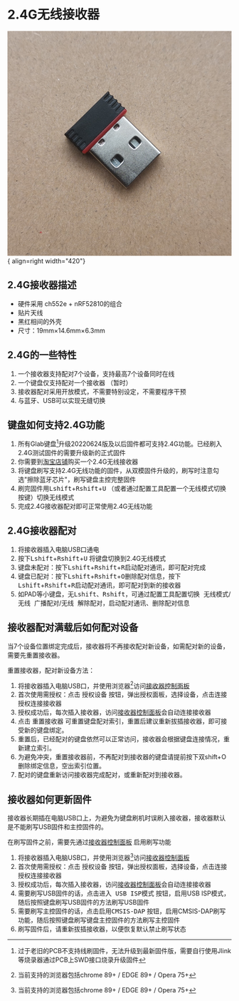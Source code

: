 2.4G无线接收器
=====================

![](../img/receiver.png "2.4G接收器"){ align=right width="420"}

## 2.4G接收器描述

- 硬件采用 ch552e + nRF52810的组合
- 贴片天线
- 黑红相间的外壳
- 尺寸：19mm×14.6mm×6.3mm

## 2.4G的一些特性

1. 一个接收器支持配对7个设备，支持最高7个设备同时在线
2. 一个键盘仅支持配对一个接收器 （暂时）
3. 接收器配对采用开放模式，不需要特别设定，不需要程序干预
4. 与蓝牙、USB可以实现无缝切换

## 键盘如何支持2.4G功能

1. 所有Glab键盘[^1]升级20220624版及以后固件都可支持2.4G功能。已经刷入2.4G测试固件的需要升级新的正式固件
2. 你需要到[淘宝店铺](https://glab.taobao.com)购买一个2.4G无线接收器
3. 将键盘刷写支持2.4G无线功能的固件，从双模固件升级的，刷写时注意勾选"擦除蓝牙芯片"，刷写键盘主控完整固件
4. 刷完固件用<kbd>Lshift</kbd>+<kbd>Rshift</kbd>+<kbd>U</kbd> （或者通过配置工具配置一个无线模式切换按键）切换无线模式
5. 完成2.4G接收器配对即可正常使用2.4G无线功能

## 2.4G接收器配对

1. 将接收器插入电脑USB口通电
2. 按下<kbd>Lshift</kbd>+<kbd>Rshift</kbd>+<kbd>U</kbd> 将键盘切换到2.4G无线模式
3. 键盘未配对：按下<kbd>Lshift</kbd>+<kbd>Rshift</kbd>+<kbd>R</kbd>启动配对通讯，即可配对完成
4. 键盘已配对：按下<kbd>Lshift</kbd>+<kbd>Rshift</kbd>+<kbd>O</kbd>删除配对信息，按下<kbd>Lshift</kbd>+<kbd>Rshift</kbd>+<kbd>R</kbd>启动配对通讯，即可配对到新的接收器
5. 如PAD等小键盘，无<kbd>Lshift</kbd>、<kbd>Rshift</kbd>，可通过配置工具配置<kbd>切换 无线模式</kbd>/<kbd>无线 广播配对</kbd>/<kbd>无线 解除配对</kbd>，启动配对通讯、删除配对信息

## 接收器配对满载后如何配对设备

当7个设备位置绑定完成后，接收器将不再接收配对新设备，如需配对新的设备，需要先重置接收器。

重置接收器，配对新设备方法：

1. 将接收器插入电脑USB口，并使用浏览器[^2]访问[接收器控制面板](https://wiki.glab.online/2.4G/index.html)
2. 首次使用需授权：点击 <kbd>授权设备</kbd> 按钮，弹出授权面板，选择设备，点击<kbd>连接</kbd>授权连接接收器
3. 授权成功后，每次插入接收器，访问[接收器控制面板](https://wiki.glab.online/2.4G/index.html)会自动连接接收器
4. 点击 <kbd>重置接收器</kbd> 可重置键盘配对索引，重置后建议重新拔插接收器，即可接受新的键盘绑定。
5. 重置后，已经配对的键盘依然可以正常访问，接收器会根据键盘连接情况，重新建立索引。
6. 为避免冲突，重置接收器前，不再配对到接收器的键盘请提前按下双shift+O删除绑定信息，空出索引位置。
7. 配对的键盘重新访问接收器完成配对，或重新配对到接收器。

## 接收器如何更新固件

接收器长期插在电脑USB口上，为避免为键盘刷机时误刷入接收器，接收器默认是不能刷写USB固件和主控固件的。

在刷写固件之前，需要先通过[接收器控制面板](https://wiki.glab.online/2.4G/index.html) 启用刷写功能

1. 将接收器插入电脑USB口，并使用浏览器[^2]访问[接收器控制面板](https://wiki.glab.online/2.4G/index.html)
2. 首次使用需授权：点击 <kbd>授权设备</kbd> 按钮，弹出授权面板，选择设备，点击<kbd>连接</kbd>授权连接接收器
3. 授权成功后，每次插入接收器，访问[接收器控制面板](https://wiki.glab.online/2.4G/index.html)会自动连接接收器
4. 需要刷写USB固件的话，点击<kbd>进入 USB ISP模式</kbd> 按钮，启用USB ISP模式，随后按照键盘刷写USB固件的方法刷写USB固件
5. 需要刷写主控固件的话，点击<kbd>启用CMSIS-DAP</kbd> 按钮，启用CMSIS-DAP刷写功能，随后按照键盘刷写键盘主控固件的方法刷写主控固件
6. 刷写固件后，请重新拔插接收器，以便恢复默认禁止刷写状态



[^1]: 过于老旧的PCB不支持线刷固件，无法升级到最新固件版，需要自行使用Jlink等烧录器通过PCB上SWD接口烧录升级固件
[^2]: 当前支持的浏览器包括chrome 89+ / EDGE 89+ / Opera 75+